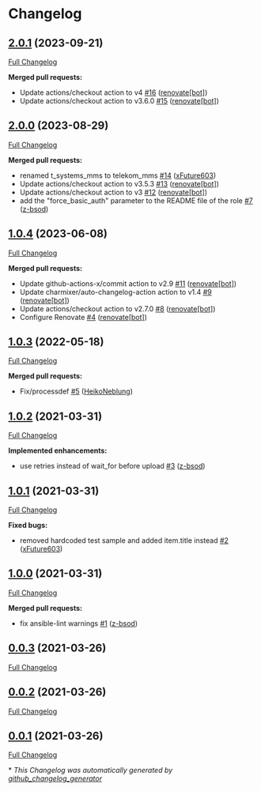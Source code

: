 # Changelog

## [2.0.1](https://github.com/telekom-mms/ansible-collection-icinga-business-process/tree/2.0.1) (2023-09-21)

[Full Changelog](https://github.com/telekom-mms/ansible-collection-icinga-business-process/compare/2.0.0...2.0.1)

**Merged pull requests:**

- Update actions/checkout action to v4 [\#16](https://github.com/telekom-mms/ansible-collection-icinga-business-process/pull/16) ([renovate[bot]](https://github.com/apps/renovate))
- Update actions/checkout action to v3.6.0 [\#15](https://github.com/telekom-mms/ansible-collection-icinga-business-process/pull/15) ([renovate[bot]](https://github.com/apps/renovate))

## [2.0.0](https://github.com/telekom-mms/ansible-collection-icinga-business-process/tree/2.0.0) (2023-08-29)

[Full Changelog](https://github.com/telekom-mms/ansible-collection-icinga-business-process/compare/1.0.4...2.0.0)

**Merged pull requests:**

- renamed t\_systems\_mms to telekom\_mms [\#14](https://github.com/telekom-mms/ansible-collection-icinga-business-process/pull/14) ([xFuture603](https://github.com/xFuture603))
- Update actions/checkout action to v3.5.3 [\#13](https://github.com/telekom-mms/ansible-collection-icinga-business-process/pull/13) ([renovate[bot]](https://github.com/apps/renovate))
- Update actions/checkout action to v3 [\#12](https://github.com/telekom-mms/ansible-collection-icinga-business-process/pull/12) ([renovate[bot]](https://github.com/apps/renovate))
- add the "force\_basic\_auth" parameter to the README file of the role [\#7](https://github.com/telekom-mms/ansible-collection-icinga-business-process/pull/7) ([z-bsod](https://github.com/z-bsod))

## [1.0.4](https://github.com/telekom-mms/ansible-collection-icinga-business-process/tree/1.0.4) (2023-06-08)

[Full Changelog](https://github.com/telekom-mms/ansible-collection-icinga-business-process/compare/1.0.3...1.0.4)

**Merged pull requests:**

- Update github-actions-x/commit action to v2.9 [\#11](https://github.com/telekom-mms/ansible-collection-icinga-business-process/pull/11) ([renovate[bot]](https://github.com/apps/renovate))
- Update charmixer/auto-changelog-action action to v1.4 [\#9](https://github.com/telekom-mms/ansible-collection-icinga-business-process/pull/9) ([renovate[bot]](https://github.com/apps/renovate))
- Update actions/checkout action to v2.7.0 [\#8](https://github.com/telekom-mms/ansible-collection-icinga-business-process/pull/8) ([renovate[bot]](https://github.com/apps/renovate))
- Configure Renovate [\#4](https://github.com/telekom-mms/ansible-collection-icinga-business-process/pull/4) ([renovate[bot]](https://github.com/apps/renovate))

## [1.0.3](https://github.com/telekom-mms/ansible-collection-icinga-business-process/tree/1.0.3) (2022-05-18)

[Full Changelog](https://github.com/telekom-mms/ansible-collection-icinga-business-process/compare/1.0.2...1.0.3)

**Merged pull requests:**

- Fix/processdef [\#5](https://github.com/telekom-mms/ansible-collection-icinga-business-process/pull/5) ([HeikoNeblung](https://github.com/HeikoNeblung))

## [1.0.2](https://github.com/telekom-mms/ansible-collection-icinga-business-process/tree/1.0.2) (2021-03-31)

[Full Changelog](https://github.com/telekom-mms/ansible-collection-icinga-business-process/compare/1.0.1...1.0.2)

**Implemented enhancements:**

- use retries instead of wait\_for before upload [\#3](https://github.com/telekom-mms/ansible-collection-icinga-business-process/pull/3) ([z-bsod](https://github.com/z-bsod))

## [1.0.1](https://github.com/telekom-mms/ansible-collection-icinga-business-process/tree/1.0.1) (2021-03-31)

[Full Changelog](https://github.com/telekom-mms/ansible-collection-icinga-business-process/compare/1.0.0...1.0.1)

**Fixed bugs:**

- removed hardcoded test sample and added item.title instead [\#2](https://github.com/telekom-mms/ansible-collection-icinga-business-process/pull/2) ([xFuture603](https://github.com/xFuture603))

## [1.0.0](https://github.com/telekom-mms/ansible-collection-icinga-business-process/tree/1.0.0) (2021-03-31)

[Full Changelog](https://github.com/telekom-mms/ansible-collection-icinga-business-process/compare/0.0.3...1.0.0)

**Merged pull requests:**

- fix ansible-lint warnings [\#1](https://github.com/telekom-mms/ansible-collection-icinga-business-process/pull/1) ([z-bsod](https://github.com/z-bsod))

## [0.0.3](https://github.com/telekom-mms/ansible-collection-icinga-business-process/tree/0.0.3) (2021-03-26)

[Full Changelog](https://github.com/telekom-mms/ansible-collection-icinga-business-process/compare/0.0.2...0.0.3)

## [0.0.2](https://github.com/telekom-mms/ansible-collection-icinga-business-process/tree/0.0.2) (2021-03-26)

[Full Changelog](https://github.com/telekom-mms/ansible-collection-icinga-business-process/compare/0.0.1...0.0.2)

## [0.0.1](https://github.com/telekom-mms/ansible-collection-icinga-business-process/tree/0.0.1) (2021-03-26)

[Full Changelog](https://github.com/telekom-mms/ansible-collection-icinga-business-process/compare/eb9afca1e04c3c5e81cc25aa3797467df7f93c1a...0.0.1)



\* *This Changelog was automatically generated by [github_changelog_generator](https://github.com/github-changelog-generator/github-changelog-generator)*
